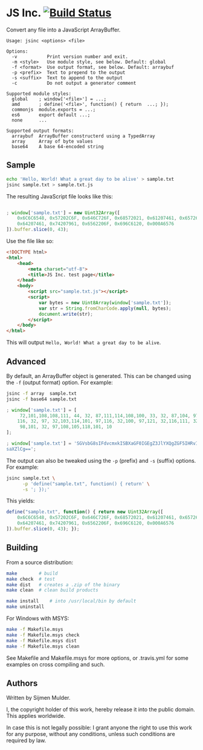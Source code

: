 JS Inc. [![Build Status](https://travis-ci.org/sjmulder/jsinc.svg?branch=master)](https://travis-ci.org/sjmulder/jsinc)
=======

Convert any file into a JavaScript ArrayBuffer.

```
Usage: jsinc <options> <file>

Options:
  -v           Print version number and exit.
  -m <style>   Use module style, see below. Default: global
  -f <format>  Use output format, see below. Default: arraybuf
  -p <prefix>  Text to prepend to the output
  -s <suffix>  Text to append to the output
  -c           Do not output a generator comment

Supported module styles:
  global    ; window['<file>'] = ...;
  amd       ; define('<file>', function() { return  ...; });
  commonjs  module.exports = ...;
  es6       export default ...;
  none      ...

Supported output formats:
  arraybuf  ArrayBuffer constructerd using a TypedArray
  array     Array of byte values
  base64    A base 64-encoded string
```


Sample
------

```bash
echo 'Hello, World! What a great day to be alive' > sample.txt
jsinc sample.txt > sample.txt.js
```

The resulting JavaScript file looks like this:

```javascript

; window['sample.txt'] = new Uint32Array([
    0x6C6C6548, 0x57202C6F, 0x646C726F, 0x68572021, 0x61207461, 0x65726720,
    0x64207461, 0x74207961, 0x6562206F, 0x696C6120, 0x000A6576
]).buffer.slice(0, 43);
```

Use the file like so:

```html
<!DOCTYPE html>
<html>
    <head>
        <meta charset="utf-8">
        <title>JS Inc. test page</title>
    </head> 
    <body>
        <script src="sample.txt.js"></script>
        <script>
            var bytes = new Uint8Array(window['sample.txt']);
            var str = String.fromCharCode.apply(null, bytes);
            document.write(str);
        </script>
    </body>
</html>
```

This will output `Hello, World! What a great day to be alive`.


Advanced
--------

By default, an ArrayBuffer object is generated. This can be changed using the
`-f` (output format) option. For example:

```bash
jsinc -f array  sample.txt
jsinc -f base64 sample.txt
```

```javascript
; window['sample.txt'] = [
     72,101,108,108,111, 44, 32, 87,111,114,108,100, 33, 32, 87,104, 97,
    116, 32, 97, 32,103,114,101, 97,116, 32,100, 97,121, 32,116,111, 32,
     98,101, 32, 97,108,105,118,101, 10
];
```

```javascript
; window['sample.txt'] = 'SGVsbG8sIFdvcmxkISBXaGF0IGEgZ3JlYXQgZGF5IHRvIGJlIGF\
saXZlCg==';
```

The output can also be tweaked using the `-p` (prefix) and `-s` (suffix)
options. For example:

```bash
jsinc sample.txt \
      -p 'define("sample.txt", function() { return' \
      -s '; });'
```

This yields:

```javascript
define("sample.txt", function() { return new Uint32Array([
    0x6C6C6548, 0x57202C6F, 0x646C726F, 0x68572021, 0x61207461, 0x65726720,
    0x64207461, 0x74207961, 0x6562206F, 0x696C6120, 0x000A6576
]).buffer.slice(0, 43); });
```


Building
--------

From a source distribution:

```bash
make        # build
make check  # test
make dist   # creates a .zip of the binary
make clean  # clean build products

make install    # into /usr/local/bin by default
make uninstall
```

For Windows with MSYS:

```bash
make -f Makefile.msys
make -f Makefile.msys check
make -f Makefile.msys dist
make -f Makefile.msys clean
```

See Makefile and Makefile.msys for more options, or .travis.yml for some
examples on cross compiling and such.


Authors
-------

Written by Sijmen Mulder.

I, the copyright holder of this work, hereby release it into the public
domain. This applies worldwide.

In case this is not legally possible: I grant anyone the right to use this
work for any purpose, without any conditions, unless such conditions are
required by law.
